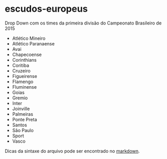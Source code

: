 # escudos-europeus
Drop Down com os times da primeira divisão do Campeonato Brasileiro de 2015

* Atlético Mineiro 
* Atlético Paranaense
* Avai 
* Chapecoense 
* Corinthians 
* Coritiba
* Cruzeiro
* Figueirense 
* Flamengo 
* Fluminense 
* Goias
* Gremio 
* Inter 
* Joinville
* Palmeiras
* Ponte Preta 
* Santos 
* São Paulo
* Sport 
* Vasco


Dicas da sintaxe do arquivo pode ser encontrado no [markdown](http://en.wikipedia.org/wiki/Markdown).
